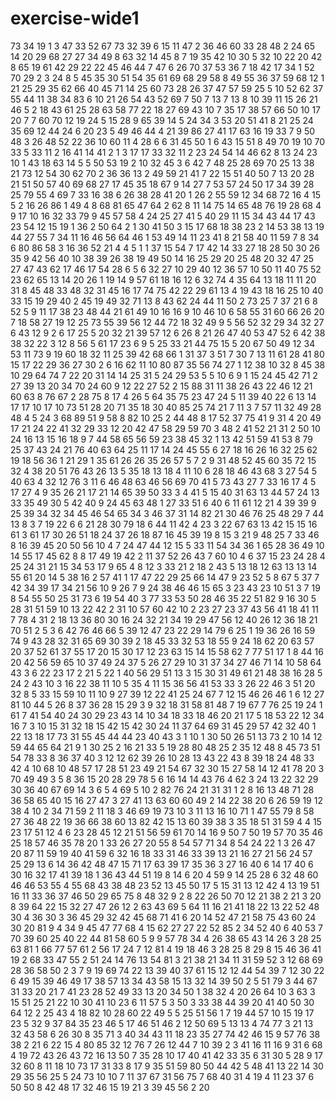 # exercise-wide1
73
34
19
1
3
47
33
52
67
73
32
39
6
15
11
47
2
36
46
60
33
28
48
2
24
65
14
20
29
68
27
27
34
49
8
63
32
14
45
8
7
19
35
42
10
30
5
32
10
22
20
42
8
65
19
61
42
29
22
22
45
46
44
7
47
6
26
70
37
53
36
7
18
42
17
34
1
52
70
29
2
3
24
8
5
45
35
30
51
54
35
61
69
68
29
58
8
49
55
36
37
59
68
12
1
21
25
29
35
62
66
40
45
71
14
25
60
73
28
26
37
47
57
59
25
5
10
52
62
37
55
44
11
38
34
83
6
10
21
26
54
43
52
69
7
50
7
13
7
13
8
10
39
11
15
26
21
46
5
2
18
43
61
25
28
63
58
77
22
18
27
69
43
10
7
35
17
38
57
66
50
10
17
20
7
7
60
70
12
19
24
5
15
28
9
65
39
14
5
24
34
3
53
20
51
41
8
21
25
24
35
69
12
44
24
6
20
23
5
49
46
44
4
21
39
86
27
41
17
63
16
19
33
7
9
50
48
3
26
48
52
22
36
10
60
11
4
28
6
6
31
45
50
1
6
43
15
51
8
49
70
19
10
70
33
5
33
11
2
16
41
14
41
2
1
3
17
17
33
32
11
2
23
24
54
14
46
62
8
13
24
23
10
1
43
18
63
14
5
5
50
53
19
2
10
32
45
3
6
42
7
48
25
28
69
70
25
13
38
21
73
12
54
30
62
70
2
36
36
13
2
49
59
21
41
7
22
15
51
40
50
7
13
20
28
21
51
50
57
40
69
68
27
17
45
35
18
67
9
14
27
7
53
57
24
50
17
34
39
28
25
79
55
4
69
7
33
16
38
6
26
38
28
41
20
1
26
2
55
59
12
34
68
72
16
4
15
5
2
16
26
86
1
49
4
8
68
81
65
47
64
2
62
8
11
14
75
14
65
48
76
19
28
68
4
9
17
10
16
32
33
79
9
45
57
58
4
24
25
27
41
5
40
29
11
15
34
43
44
17
43
23
54
12
15
19
1
36
2
50
64
2
1
30
41
50
3
15
17
68
18
38
23
2
14
53
38
13
19
44
27
55
7
34
11
16
46
56
64
46
1
53
49
14
11
23
41
8
21
58
40
11
59
7
8
34
6
80
86
58
3
16
36
52
21
4
4
5
1
1
37
15
54
7
17
42
14
33
27
18
28
50
30
26
35
9
42
56
40
10
38
39
26
38
19
49
50
14
16
25
29
20
25
48
20
32
47
25
27
47
43
62
17
46
17
54
28
6
5
6
32
27
10
29
40
12
36
57
10
50
11
40
75
52
23
62
65
13
14
20
26
1
19
14
9
57
61
18
16
12
6
32
74
4
35
64
13
18
11
11
20
31
8
45
48
33
48
32
31
45
16
17
74
75
42
22
29
61
13
4
19
43
18
16
25
10
40
33
15
19
29
40
2
45
19
49
32
71
13
8
43
62
24
44
11
50
2
73
25
7
37
21
6
8
52
5
9
11
17
38
23
48
44
21
61
49
10
16
16
9
10
46
10
6
58
55
31
60
66
26
20
7
18
58
27
19
12
25
73
55
39
56
12
44
72
18
32
49
9
5
56
52
32
29
34
32
27
6
43
12
9
2
6
17
25
5
20
32
21
39
57
12
6
26
8
21
26
47
40
53
47
52
6
42
38
38
32
22
3
12
8
56
5
61
17
23
6
9
5
25
33
21
44
75
15
5
20
67
50
49
12
34
53
11
73
9
19
60
18
32
11
25
39
42
68
66
1
31
37
3
51
7
30
7
13
11
61
28
41
80
15
17
22
29
36
27
30
2
6
16
62
11
10
80
87
35
56
74
27
1
12
38
10
32
8
45
38
10
29
64
74
7
22
20
31
14
14
25
31
5
24
29
53
5
5
10
6
9
1
15
24
45
42
71
2
27
39
13
20
34
70
24
60
9
12
22
27
52
2
15
88
31
11
38
26
43
22
46
12
21
60
63
8
76
67
2
28
75
8
17
4
26
5
64
35
75
23
47
24
5
11
39
40
22
6
13
14
17
17
10
17
10
73
51
28
20
71
35
18
30
40
85
25
74
21
7
11
3
7
57
11
32
49
28
48
4
5
24
3
68
89
51
9
58
8
82
10
25
2
44
48
8
17
52
37
75
41
9
31
4
20
49
17
21
24
22
41
32
29
33
12
20
42
47
58
29
59
70
3
48
2
41
52
21
31
2
50
10
24
16
13
15
16
18
9
7
44
58
65
56
59
23
38
45
32
1
13
42
51
59
41
53
8
79
25
37
43
24
21
76
40
63
64
25
11
17
14
24
45
55
6
27
18
16
26
16
32
25
62
19
18
56
36
1
21
29
1
35
61
26
26
35
26
57
5
7
2
9
31
48
52
45
60
35
72
15
32
4
38
20
51
76
43
26
13
5
35
18
13
18
4
11
10
6
28
18
46
43
68
3
27
54
5
40
63
4
32
12
76
3
11
6
46
48
63
46
56
69
70
41
5
73
43
27
7
33
16
17
4
5
17
27
4
9
35
26
21
17
21
14
65
39
50
33
3
4
41
5
15
40
31
63
13
44
57
24
13
33
35
49
30
5
42
40
9
24
45
63
48
1
27
33
51
6
40
6
11
61
12
21
4
39
39
9
25
39
34
32
34
45
46
54
65
34
3
46
37
31
14
82
21
30
46
76
25
48
29
7
44
13
8
3
7
19
22
6
6
21
28
30
79
18
6
44
11
42
4
23
3
22
67
63
13
42
15
15
16
61
3
61
17
30
26
51
18
24
37
26
18
87
16
45
39
19
8
15
3
21
9
48
25
7
33
46
8
16
39
45
20
50
56
10
4
7
24
47
44
12
15
5
33
11
54
34
36
1
65
28
36
49
10
14
55
17
45
62
8
8
17
49
19
42
2
11
37
52
26
43
7
60
10
4
6
37
15
23
24
28
4
25
24
31
21
15
34
53
17
9
65
4
8
12
3
33
21
2
18
2
43
5
13
18
12
63
13
13
14
55
61
20
14
5
38
16
2
57
41
1
17
47
22
29
25
66
14
47
9
23
52
5
8
67
5
37
7
42
34
39
17
34
21
56
10
9
26
7
9
24
38
46
46
15
65
3
23
43
23
10
51
3
7
19
8
54
55
50
25
31
73
6
19
54
40
3
77
33
53
50
28
46
35
22
51
82
9
16
30
5
28
31
51
59
10
13
22
42
2
31
10
57
60
42
10
2
23
27
23
37
43
56
41
18
41
11
7
78
4
31
2
18
13
36
80
30
16
24
32
21
34
19
29
47
56
12
40
26
12
36
18
21
70
51
2
5
3
6
42
76
46
66
5
39
12
47
23
22
29
14
79
6
25
1
19
36
26
16
59
74
9
43
28
32
31
65
69
30
39
2
18
45
33
32
53
18
55
9
24
18
62
20
63
57
20
37
52
61
37
55
17
20
15
30
17
12
23
63
15
14
15
58
62
7
77
51
17
1
8
44
16
20
42
56
59
65
10
37
49
24
37
5
26
27
29
10
31
37
34
27
46
71
14
10
58
64
43
3
6
22
23
17
2
21
5
22
1
40
56
29
51
13
3
15
30
31
49
61
21
48
38
16
28
5
24
2
43
10
3
16
22
38
11
10
5
35
4
11
15
36
56
41
53
33
3
26
22
46
3
51
20
32
8
5
33
15
59
10
11
10
9
27
39
12
22
41
25
24
67
7
12
15
46
26
46
1
6
12
27
81
10
44
5
26
8
37
36
28
15
29
3
9
32
18
31
58
81
48
7
19
67
7
76
25
19
24
1
61
7
41
54
40
24
30
29
23
43
14
10
34
18
33
18
46
20
21
17
5
18
53
22
12
34
16
7
3
10
15
31
32
18
15
42
15
42
30
24
11
37
64
69
31
45
29
57
42
32
40
1
22
13
18
17
73
31
55
45
44
44
23
40
43
3
1
10
1
30
50
26
51
13
73
2
10
14
12
59
44
65
64
21
9
1
30
25
2
16
21
33
5
19
28
80
48
25
2
35
12
48
8
45
73
51
54
78
33
8
36
37
40
3
12
12
62
39
26
10
28
13
43
22
43
8
39
18
24
48
33
42
4
10
68
10
48
57
17
28
51
23
49
21
54
67
32
30
15
27
58
14
12
41
78
20
3
70
49
49
3
5
8
36
15
20
28
29
78
5
6
16
14
14
43
76
4
62
3
24
13
22
32
29
30
36
40
67
69
14
3
6
5
4
69
5
10
2
82
76
24
21
31
31
1
2
8
16
13
48
71
28
36
58
65
40
15
16
27
47
3
27
41
13
63
60
60
49
2
14
22
38
20
6
26
59
19
12
38
4
10
2
34
71
59
2
11
18
3
46
69
19
73
10
3
11
13
16
10
71
1
47
55
79
8
58
27
36
48
22
19
36
66
38
60
13
82
42
15
13
60
39
38
3
35
18
51
31
59
4
4
15
23
17
51
12
4
6
23
28
45
12
21
51
56
59
61
70
14
16
9
50
7
50
19
57
70
35
46
25
18
57
46
35
78
20
1
33
26
27
20
55
8
54
57
71
34
8
54
24
22
1
3
26
47
20
87
11
59
19
40
41
59
6
32
16
18
33
31
46
33
39
13
21
16
27
21
56
24
57
25
29
13
6
14
36
42
48
47
15
71
17
63
39
17
35
36
3
27
16
40
6
14
17
40
6
30
16
32
17
41
39
18
1
36
43
44
51
19
8
14
6
20
4
59
9
14
25
28
6
32
48
60
46
46
53
55
4
55
68
43
38
48
23
52
13
45
50
17
5
15
31
13
12
42
4
13
19
51
16
11
33
36
37
46
50
29
65
75
8
48
32
9
2
8
22
26
50
70
12
21
38
2
21
3
20
8
39
64
22
15
32
27
47
26
12
2
63
43
69
5
64
11
16
21
41
18
22
13
22
52
48
30
4
36
30
3
36
45
29
32
42
45
68
71
41
6
20
14
52
47
21
58
75
43
60
24
30
20
81
9
4
34
9
45
47
77
68
4
15
62
27
27
22
52
85
2
34
52
40
6
40
53
7
70
39
60
25
40
22
44
81
58
60
5
9
9
57
78
34
4
26
38
65
43
14
26
3
28
25
63
81
1
66
77
57
61
2
56
17
24
7
12
81
4
19
18
46
3
28
25
8
29
8
15
46
36
41
19
2
68
33
47
55
2
51
24
14
76
13
54
81
3
21
38
21
34
11
31
59
52
3
12
68
69
28
36
58
50
2
3
7
9
19
69
74
22
13
39
40
37
61
15
12
12
44
54
39
7
12
30
22
6
49
15
39
46
49
17
38
57
13
34
43
58
15
13
32
14
39
50
2
5
51
79
3
44
67
31
33
20
21
7
41
23
28
52
49
33
13
20
34
50
1
38
32
4
20
26
64
10
3
63
3
15
51
25
21
22
10
30
41
10
23
6
11
57
5
3
50
3
33
38
44
39
20
41
40
50
30
64
12
2
25
43
4
18
82
10
28
60
22
49
5
5
25
51
56
1
7
19
44
57
10
15
19
17
23
5
32
9
37
84
35
23
46
5
17
46
51
46
2
12
50
69
5
13
13
4
74
77
3
21
13
32
43
58
6
26
30
8
35
71
3
40
34
43
11
18
23
35
27
74
42
46
15
9
57
76
38
38
2
21
6
22
15
4
80
85
32
12
76
7
26
12
44
7
10
39
2
3
41
16
11
16
9
31
6
68
4
19
72
43
26
43
72
16
13
50
7
35
28
10
17
40
41
42
33
35
6
31
30
5
28
9
17
32
60
8
11
18
10
73
17
31
33
8
17
9
35
51
59
80
50
44
42
5
48
41
13
22
14
30
29
35
56
25
5
24
73
10
10
7
11
37
67
31
56
75
7
68
40
31
4
19
4
11
23
37
6
50
50
8
42
48
17
32
46
15
19
21
3
39
45
56
2
20
